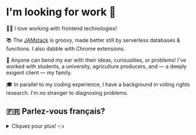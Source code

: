 <h1>I'm looking for work 👋</h1>

👨‍💻 I love working with frontend technologies!

📚 The [JAMstack](https://jamstack.org/) is groovy, made better still by serverless databases & functions. I also dabble with Chrome extensions.

🤝 Anyone can bend my ear with their ideas, curiousities, or problems! I've worked with students, a university, agriculture producers, and — a deeply exigent client — my family.

🎓 In parallel to my coding experience, I have a background in voting rights research. I'm no stranger to diagnosing problems.

<h2>🇫🇷 Parlez-vous français?</h2>
<details>
  <summary>Cliquez pour plus! 👈</summary>

<h3>Je cherche un emploi —   <a href="mailto: contact@jamestedesco.me?subject=Parlons de la programmation!">contactez-moi!</a></h3>

👨‍💻 J'ai familiarité avec HTML, CSS, Javascript, et plusieurs choses de la JAMstack (Javascript, APIs, & Markdown). Actuellement, je déploie mes sites de SSG avec le framework d'Eleventy sur Netlify. J'aime bien developer les applications pour une bonne expérience de l'utilisateur. 

📚J'adore apprendre, et mon dossier le montre. J'ai la capacité de surmonter les obstacles et résoudre les problèmes.

🗺 Je suis arrivé des États-Unis à Caen, en Normandie en janvier, parce que j'avais le désir d'apprendre et améliorer mon français. Pour le moment, j'ai un niveau de français B1, alors je pense que c'est un niveau suffisant pour les fonctions basique, mais j'aimerais — bien sûr — apprendre beaucoup plus. La vie en france? Je l'adore!
</details>
